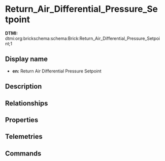 # Return_Air_Differential_Pressure_Setpoint
**DTMI:** dtmi:org:brickschema:schema:Brick:Return_Air_Differential_Pressure_Setpoint;1
## Display name
- **en:** Return Air Differential Pressure Setpoint
## Description
## Relationships
## Properties
## Telemetries
## Commands
